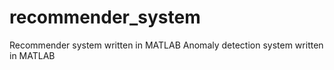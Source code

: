 # recommender_system
Recommender system written in MATLAB
Anomaly detection system written in MATLAB

